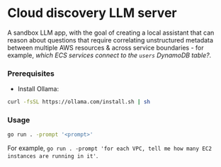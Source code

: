 # Cloud discovery LLM server

A sandbox LLM app, with the goal of creating a local assistant that can reason about questions that require correlating unstructured metadata between multiple AWS resources & across service boundaries - for example, _which ECS services connect to the `users` DynamoDB table?_.

### Prerequisites

* Install Ollama:

```bash
curl -fsSL https://ollama.com/install.sh | sh
```


### Usage

```bash
go run . -prompt '<prompt>'
```

For example, `go run . -prompt 'for each VPC, tell me how many EC2 instances are running in it'`.
